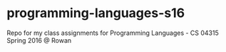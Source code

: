 # programming-languages-s16
Repo for my class assignments for Programming Languages - CS 04315 Spring 2016 @ Rowan
